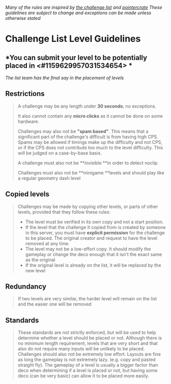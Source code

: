 *Many of the rules are inspired by [the challenge list](https://challengelist.gd/challenges/) and [pointercrate](https://pointercrate.com/)*
*These guidelines are subject to change and exceptions can be made unless otherwise stated*

# Challenge List Level Guidelines
## *You can submit your level to be potentially placed in <#1159629957031534654> *
*The list team has the final say in the placement of levels*

## Restrictions
> A challenge may be any length under **30 seconds**; no exceptions.
>
> It also cannot contain any **micro clicks** as it cannot be done on some hardware.
>
> Challenges may also not be **"spam based"**. This means that a significant part of the challenge's difficult is from having high CPS. Spams may be allowed if timings make up the difficulty and not CPS, or if the CPS does not contribute too much to the level difficulty. This will be judged on a case-by-base basis.
>
> A challenge must also not be **invisible **in order to detect noclip.
>
> Challenges must also not be **minigame **levels and should play like a regular geometry dash level

## Copied levels
> Challenges may be made by copying other levels, or parts of other levels, provided that they follow these rules:
> - The level must be verified in its own copy and not a start position.
> - If the level that the challenge it copied from is created by someone in this server, you must have **explicit permission** for the challenge to be placed. The original creator and request to have the level removed at any time.
> - The level may not be a low-effort copy. It should modify the gameplay or change the deco enough that it isn't the exact same as the original
> - If the original level is already on the list, it will be replaced by the new level
>

## Redundancy
> If two levels are very similar, the harder level will remain on the list and the easier one will be removed

## Standards
> These standards are not strictly enforced, but will be used to help determine whether a level should be placed or not. Although there is no minimum length requirement, levels that are very short and that also do not require many inputs will be unlikely to be placed. Challenges should also not be extremely low effort. Layouts are fine as long the gameplay is not extremely lazy. (e.g. copy and pasted straight fly). The gameplay of a level is usually a bigger factor than deco when determining if a level is placed or not, but having some deco (can be very basic) can allow it to be placed more easily.
